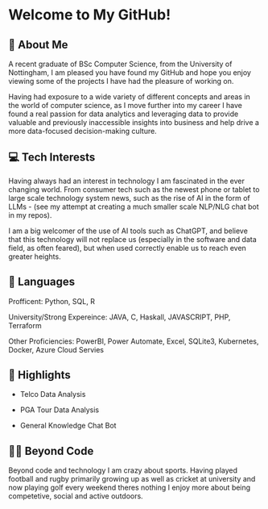 # Welcome to My GitHub!

## 👋 About Me

A recent graduate of BSc Computer Science, from the University of Nottingham, I am pleased you have found my GitHub and hope you enjoy viewing some of the projects I have had the pleasure of working on.

Having had exposure to a wide variety of different concepts and areas in the world of computer science, as I move further into my career I have found a real passion for data analytics and leveraging data to provide valuable and previously inaccessible insights into business and help drive a more data-focused decision-making culture.

## 💻 Tech Interests

Having always had an interest in technology I am fascinated in the ever changing world. From consumer tech such as the newest phone or tablet to large scale technology system news, such as the rise of AI in the form of LLMs - (see my attempt at creating a much smaller scale NLP/NLG chat bot in my repos).

I am a big welcomer of the use of AI tools such as ChatGPT, and believe that this technology will not replace us (especially in the software and data field, as often feared), but when used correctly enable us to reach even greater heights.

## 📜 Languages

Profficent: Python, SQL, R

University/Strong Expereince: JAVA, C, Haskall, JAVASCRIPT, PHP, Terraform

Other Proficiencies: PowerBI, Power Automate, Excel, SQLite3, Kubernetes, Docker, Azure Cloud Servies


## 🚀 Highlights
- Telco Data Analysis

- PGA Tour Data Analysis

- General Knowledge Chat Bot

## 🏌️‍♂️ Beyond Code

Beyond code and technology I am crazy about sports. Having played football and rugby primarily growing up as well as cricket at university and now playing golf every weekend theres nothing I enjoy more about being competetive, social and active outdoors.

